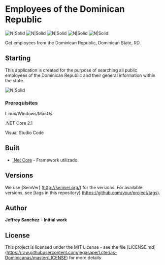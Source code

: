 # Employees of the Dominican Republic

![N|Solid](https://img.shields.io/badge/build-passing-brightgreen.svg) ![N|Solid](https://img.shields.io/badge/.net%20core-%3E%202.1-brightgreen.svg) ![N|Solid](https://img.shields.io/badge/size-1.1%20MB-blue.svg) ![N|Solid](https://img.shields.io/github/license/mashape/apistatus.svg) ![N|Solid](https://img.shields.io/badge/release-v1.2-blue.svg)

Get employees from the Dominican Republic, Dominican State, RD.

## Starting

This application is created for the purpose of searching all public employees of the Dominican Republic and their general information within the state.

![N|Solid](https://user-images.githubusercontent.com/44595343/48740996-9e637d00-ec27-11e8-9e0c-062eeaad5821.png)

### Prerequisites

 Linux/Windows/MacOs
 
.NET Core 2.1

 Visual Studio Code

## Built

* [.Net Core](https://docs.microsoft.com/en-us/dotnet/core/whats-new/dotnet-core-2-1) - Framework  utilizado.

## Versions

We use [SemVer] (http://semver.org/) for the versions. For available versions, see [tags in this repository] (https://github.com/your/project/tags).

## Author

**Jeffrey Sanchez** - **Initial work**

## License

This project is licensed under the MIT License - see the file [LICENSE.md] (https://raw.githubusercontent.com/jegasape/Loterias-Dominicanas/master/LICENSE) for more details

